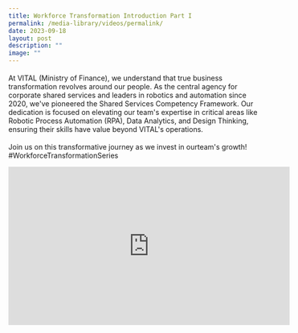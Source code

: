 ```yaml
---
title: Workforce Transformation Introduction Part I
permalink: /media-library/videos/permalink/
date: 2023-09-18
layout: post
description: ""
image: ""
---
```

<p style="font-size: 18px;color:#585858;text-align:justify;">

At VITAL (Ministry of Finance), we understand that true business transformation revolves around our people. As the central agency for corporate shared services and leaders in robotics and automation since 2020, we've pioneered the Shared Services Competency Framework. Our dedication is focused on elevating our team's expertise in critical areas like Robotic Process Automation (RPA), Data Analytics, and Design Thinking, ensuring their skills have value beyond VITAL's operations.

</p><p style="font-size: 18px;color:#585858;text-align:justify;">

Join us on this transformative journey as we invest in ourteam's growth! #WorkforceTransformationSeries</p>

<iframe allowfullscreen="" allow="accelerometer; autoplay; clipboard-write; encrypted-media; gyroscope; picture-in-picture; web-share" frameborder="0" title="YouTube video player" src="https://www.youtube.com/embed/lI5pQP36GQw?si=Bheu0kjvlnYsgoRr" height="315" width="560"></iframe>